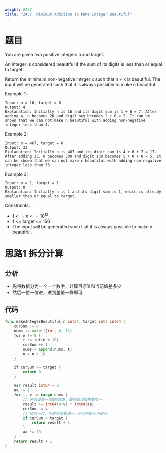 ```yaml
---
weight: 2457
title: "2457. Minimum Addition to Make Integer Beautiful"
---
```


# 题目

You are given two positive integers n and target.

An integer is considered beautiful if the sum of its digits is less than or equal to target.

Return the minimum non-negative integer x such that n + x is beautiful. The input will be generated such that it is always possible to make n beautiful.

Example 1:

```
Input: n = 16, target = 6
Output: 4
Explanation: Initially n is 16 and its digit sum is 1 + 6 = 7. After adding 4, n becomes 20 and digit sum becomes 2 + 0 = 2. It can be shown that we can not make n beautiful with adding non-negative integer less than 4.
```

Example 2:

```
Input: n = 467, target = 6
Output: 33
Explanation: Initially n is 467 and its digit sum is 4 + 6 + 7 = 17. After adding 33, n becomes 500 and digit sum becomes 5 + 0 + 0 = 5. It can be shown that we can not make n beautiful with adding non-negative integer less than 33.
```

Example 3:

```
Input: n = 1, target = 1
Output: 0
Explanation: Initially n is 1 and its digit sum is 1, which is already smaller than or equal to target.
```

Constraints:

- $1 <= n <= 10^{12}$
- 1 <= target <= 150
- The input will be generated such that it is always possible to make n beautiful.

# 思路1 拆分计算

## 分析

- 先将数拆分为一个一个数字，计算目标值和当前值差多少
- 然后一位一位进，进到差值一样即可

## 代码

```go
func makeIntegerBeautiful(n int64, target int) int64 {
	curSum := 0
	nums := make([]int, 0, 12)
	for n != 0 {
		t := int(n % 10)
		curSum += t
		nums = append(nums, t)
		n = n / 10
	}

	if curSum <= target {
		return 0
	}

	var result int64 = 0
	aa := 1
	for _, v := range nums {
		// 先假设每一位都加到9，最终返回结果要加一
		result += int64(9-v) * int64(aa)
		curSum -= v
		// 排除一位，但是高位要进一，所以判断小于即可
		if curSum < target {
			return result + 1
		}
		aa *= 10
	}
	return result + 1
}
```
